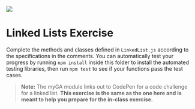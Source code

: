 ![](https://ga-dash.s3.amazonaws.com/production/assets/logo-9f88ae6c9c3871690e33280fcf557f33.png)

# Linked Lists Exercise

Complete the methods and classes defined in `LinkedList.js` according to the specifications in the comments. You can automatically test your progress by running `npm install` inside this folder to install the automated testing libraries, then run `npm test` to see if your functions pass the test cases.

> **Note:** The myGA module links out to CodePen for a code challenge for a linked list. **This exercise is the same as the one here and is meant to help you prepare for the in-class exercise.**